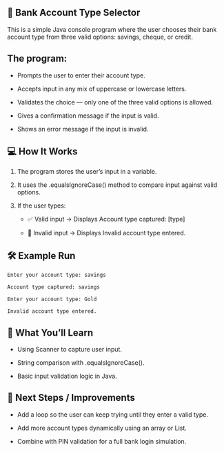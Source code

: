 ## 🏦 Bank Account Type Selector

This is a simple Java console program where the user chooses their bank account type from three valid options:
savings, cheque, or credit.

## The program:

- Prompts the user to enter their account type.

- Accepts input in any mix of uppercase or lowercase letters.

- Validates the choice — only one of the three valid options is allowed.

- Gives a confirmation message if the input is valid.

- Shows an error message if the input is invalid.


## 💻 How It Works

1. The program stores the user’s input in a variable.

2. It uses the .equalsIgnoreCase() method to compare input against valid options.

3. If the user types:

    - ✅ Valid input → Displays Account type captured: [type]

    - 🚫 Invalid input → Displays Invalid account type entered.


## 🛠️ Example Run

```
Enter your account type: savings

Account type captured: savings

```

```
Enter your account type: Gold

Invalid account type entered.

```


## 🧠 What You’ll Learn

- Using Scanner to capture user input.

- String comparison with .equalsIgnoreCase().

- Basic input validation logic in Java.


## 📌 Next Steps / Improvements

- Add a loop so the user can keep trying until they enter a valid type.

- Add more account types dynamically using an array or List.

- Combine with PIN validation for a full bank login simulation.